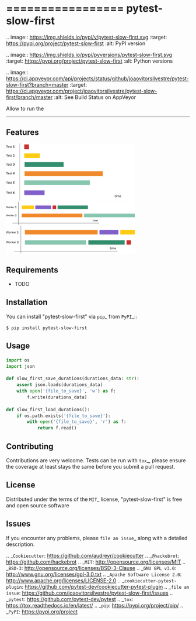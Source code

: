 =================
pytest-slow-first
=================

.. image:: https://img.shields.io/pypi/v/pytest-slow-first.svg
    :target: https://pypi.org/project/pytest-slow-first
    :alt: PyPI version

.. image:: https://img.shields.io/pypi/pyversions/pytest-slow-first.svg
    :target: https://pypi.org/project/pytest-slow-first
    :alt: Python versions

.. image:: https://ci.appveyor.com/api/projects/status/github/joaovitorsilvestre/pytest-slow-first?branch=master
    :target: https://ci.appveyor.com/project/joaovitorsilvestre/pytest-slow-first/branch/master
    :alt: See Build Status on AppVeyor

Allow to run the

----

Features
--------

<img src="./docs/assets/test_suite.png?raw=true" alt="Alt text" title="Optional title" style="max-width: 70%;">

<img src="./docs/assets/only_xdist.png?raw=true" alt="Alt text" title="Optional title" style="max-width: 70%;">

<img src="./docs/assets/xdist_and_slow_first.png?raw=true" alt="Alt text" title="Optional title" style="max-width: 70%;">

Requirements
------------

* TODO


Installation
------------

You can install "pytest-slow-first" via `pip`_ from `PyPI`_::

    $ pip install pytest-slow-first


Usage
-----
```python
import os
import json

def slow_first_save_durations(durations_data: str):
    assert json.loads(durations_data)
    with open('{file_to_save}', 'w') as f:
        f.write(durations_data)

def slow_first_load_durations():
    if os.path.exists('{file_to_save}'):
        with open('{file_to_save}', 'r') as f:
            return f.read()
```

Contributing
------------
Contributions are very welcome. Tests can be run with `tox`_, please ensure
the coverage at least stays the same before you submit a pull request.

License
-------

Distributed under the terms of the `MIT`_ license, "pytest-slow-first" is free and open source software


Issues
------

If you encounter any problems, please `file an issue`_ along with a detailed description.

.. _`Cookiecutter`: https://github.com/audreyr/cookiecutter
.. _`@hackebrot`: https://github.com/hackebrot
.. _`MIT`: http://opensource.org/licenses/MIT
.. _`BSD-3`: http://opensource.org/licenses/BSD-3-Clause
.. _`GNU GPL v3.0`: http://www.gnu.org/licenses/gpl-3.0.txt
.. _`Apache Software License 2.0`: http://www.apache.org/licenses/LICENSE-2.0
.. _`cookiecutter-pytest-plugin`: https://github.com/pytest-dev/cookiecutter-pytest-plugin
.. _`file an issue`: https://github.com/joaovitorsilvestre/pytest-slow-first/issues
.. _`pytest`: https://github.com/pytest-dev/pytest
.. _`tox`: https://tox.readthedocs.io/en/latest/
.. _`pip`: https://pypi.org/project/pip/
.. _`PyPI`: https://pypi.org/project
